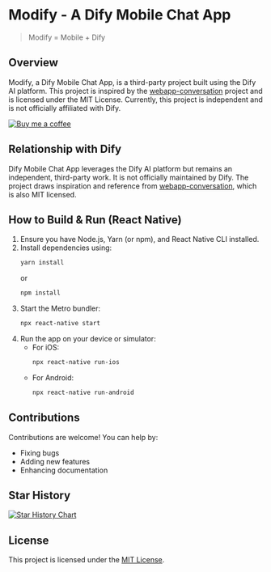# Modify - A Dify Mobile Chat App

> Modify = Mobile + Dify

## Overview

Modify, a Dify Mobile Chat App, is a third-party project built using the Dify AI platform. This project is inspired by the [webapp-conversation](https://github.com/langgenius/webapp-conversation) project and is licensed under the MIT License. Currently, this project is independent and is not officially affiliated with Dify.

[![Buy me a coffee](https://img.shields.io/badge/Buy%20me%20a%20coffee-%23323330.svg?style=for-the-badge&logo=buy-me-a-coffee&logoColor=white)](https://www.buymeacoffee.com/stvlynn)

## Relationship with Dify

Dify Mobile Chat App leverages the Dify AI platform but remains an independent, third-party work. It is not officially maintained by Dify. The project draws inspiration and reference from [webapp-conversation](https://github.com/langgenius/webapp-conversation), which is also MIT licensed.

## How to Build & Run (React Native)

1. Ensure you have Node.js, Yarn (or npm), and React Native CLI installed.
2. Install dependencies using:
   ```bash
   yarn install
   ```
   or
   ```bash
   npm install
   ```
3. Start the Metro bundler:
   ```bash
   npx react-native start
   ```
4. Run the app on your device or simulator:
   - For iOS:
     ```bash
     npx react-native run-ios
     ```
   - For Android:
     ```bash
     npx react-native run-android
     ```

## Contributions

Contributions are welcome! You can help by:
- Fixing bugs
- Adding new features
- Enhancing documentation

## Star History

[![Star History Chart](https://api.star-history.com/svg?repos=stvlynn/modify&type=Date)](https://star-history.com/#stvlynn/modify&Date)


## License

This project is licensed under the [MIT License](LICENSE).
